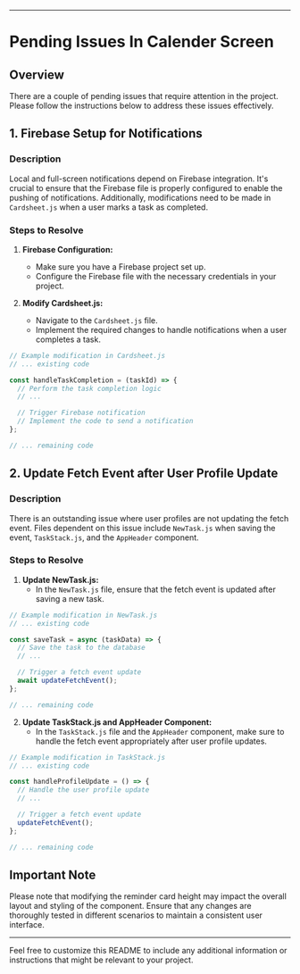 
---

# Pending Issues In Calender Screen

## Overview

There are a couple of pending issues that require attention in the project. Please follow the instructions below to address these issues effectively.

## 1. Firebase Setup for Notifications

### Description

Local and full-screen notifications depend on Firebase integration. It's crucial to ensure that the Firebase file is properly configured to enable the pushing of notifications. Additionally, modifications need to be made in `Cardsheet.js` when a user marks a task as completed.

### Steps to Resolve

1. **Firebase Configuration:**
   - Make sure you have a Firebase project set up.
   - Configure the Firebase file with the necessary credentials in your project.

2. **Modify Cardsheet.js:**
   - Navigate to the `Cardsheet.js` file.
   - Implement the required changes to handle notifications when a user completes a task.

```javascript
// Example modification in Cardsheet.js
// ... existing code

const handleTaskCompletion = (taskId) => {
  // Perform the task completion logic
  // ...

  // Trigger Firebase notification
  // Implement the code to send a notification
};

// ... remaining code
```

## 2. Update Fetch Event after User Profile Update

### Description

There is an outstanding issue where user profiles are not updating the fetch event. Files dependent on this issue include `NewTask.js` when saving the event, `TaskStack.js`, and the `AppHeader` component.

### Steps to Resolve

1. **Update NewTask.js:**
   - In the `NewTask.js` file, ensure that the fetch event is updated after saving a new task.

```javascript
// Example modification in NewTask.js
// ... existing code

const saveTask = async (taskData) => {
  // Save the task to the database
  // ...

  // Trigger a fetch event update
  await updateFetchEvent();
};

// ... remaining code
```

2. **Update TaskStack.js and AppHeader Component:**
   - In the `TaskStack.js` file and the `AppHeader` component, make sure to handle the fetch event appropriately after user profile updates.

```javascript
// Example modification in TaskStack.js
// ... existing code

const handleProfileUpdate = () => {
  // Handle the user profile update
  // ...

  // Trigger a fetch event update
  updateFetchEvent();
};

// ... remaining code
```



## Important Note

Please note that modifying the reminder card height may impact the overall layout and styling of the component. Ensure that any changes are thoroughly tested in different scenarios to maintain a consistent user interface.

---

Feel free to customize this README to include any additional information or instructions that might be relevant to your project.